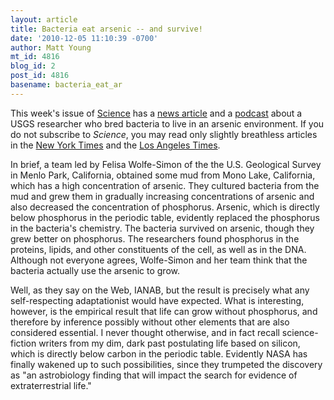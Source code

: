 ```yaml
---
layout: article
title: Bacteria eat arsenic -- and survive!
date: '2010-12-05 11:10:39 -0700'
author: Matt Young
mt_id: 4816
blog_id: 2
post_id: 4816
basename: bacteria_eat_ar
---
```

This week's issue of [Science](http://www.sciencemag.org/) has a [news article](http://www.sciencemag.org/content/330/6009/1302.full) and a [podcast](http://www.sciencemag.org/content/suppl/2010/12/01/330.6009.1419-b.DC1/SciencePodcast_101203.pdf) about a USGS researcher who bred bacteria to live in an arsenic environment.  If you do not subscribe to _Science_, you may read only slightly breathless articles in the [New York Times](http://www.nytimes.com/2010/12/03/science/03arsenic.html) and the [Los Angeles Times](http://www.latimes.com/news/science/la-sci-arsenic-bacteria-20101202,0,804963,full.story).

In brief, a team led by Felisa Wolfe-Simon of the the U.S. Geological Survey in Menlo Park, California, obtained some mud from Mono Lake, California, which has a high concentration of arsenic. They cultured bacteria from the mud and grew them in gradually increasing concentrations of arsenic and also decreased the concentration of phosphorus. Arsenic, which is directly below phosphorus in the periodic table, evidently replaced the phosphorus in the bacteria's chemistry. The bacteria survived on arsenic, though they grew better on phosphorus. The researchers found phosphorus in the proteins, lipids, and other constituents of the cell, as well as in the DNA. Although not everyone agrees, Wolfe-Simon and her team think that the bacteria actually use the arsenic to grow.

Well, as they say on the Web, IANAB, but the result is precisely what any self-respecting adaptationist would have expected. What is interesting, however, is the empirical result that life can grow without phosphorus, and therefore by inference possibly without other elements that are also considered essential. I never thought otherwise, and in fact recall science-fiction writers from my dim, dark past postulating life based on silicon, which is directly below carbon in the periodic table. Evidently NASA has finally wakened up to such possibilities, since they trumpeted the discovery as "an astrobiology finding that will impact the search for evidence of extraterrestrial life."
